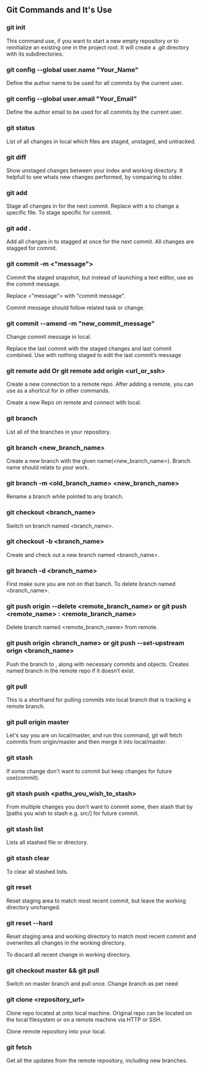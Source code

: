 ## Git Commands and It's Use 

### git init 

This command use, if you want to start a new empty repository or to reinitialize an existing one in the project root. It will create a .git directory with its subdirectories.

### git config --global user.name "Your_Name"

Define the author name to be used for all commits by the current user.

### git config --global user.email "Your_Email"

Define the author email to be used for all commits by the current user.

### git status

List of all changes in local which files are staged, unstaged, and untracked.

### git diff

Show unstaged changes between your index and working directory.
It helpfull to see whats new changes performed, by compairing to older.

### git add <directory>

Stage all changes in <directory> for the next commit. 
Replace <directory> with a <file> to change a specific file.
To stage specific <file> for commit.

### git add .

Add all changes in <directory> to stagged at once for the next commit.
All changes are stagged for commit. 

### git commit -m <"message">

Commit the staged snapshot, but instead of launching a text editor, use <message> as the commit message.

Replace <"message"> with "commit message".

Commit message should follow related task or change.

### git commit --amend -m "new_commit_message"

Change commit message in local.

Replace the last commit with the staged changes and last commit combined. Use with nothing staged to edit the 
last commit’s message

### git remote add <name> <url> Or git remote add origin <url_or_ssh>

Create a new connection to a remote repo. After adding a remote, 
you can use <name> as a shortcut for <url> in other commands.

Create a new Repo on remote and connect with local. 

### git branch

List all of the branches in your repository.

### git branch <new_branch_name>

Create a new branch with the given name(<new_branch_name>).
Branch name should relate to your work.

### git branch -m <old_branch_name> <new_branch_name>

Rename a branch while pointed to any branch.

### git checkout <branch_name>

Switch on branch named <branch_name>.

### git checkout -b <branch_name>

Create and check out a new branch named <branch_name>.

### git branch -d <branch_name>

First make sure you are not on that banch.
To delete branch named <branch_name>.

### git push origin --delete <remote_branch_name> or git push <remote_name> : <remote_branch_name>

Delete branch named <remote_branch_name> from remote.

### git push origin <branch_name> or git push --set-upstream orign <branch_name>

Push the branch to <remote>, along with necessary commits and objects. Creates named branch in the remote repo if it doesn’t exist.

### git pull 

This is a shorthand for pulling commits into local branch that is tracking a remote branch.

### git pull origin master

Let's say you are on local/master, and run this command, git will fetch commits from origin/master and then merge it into local/master.

### git stash

If some change don't want to commit but keep changes for future use(commit).

### git stash push <paths_you_wish_to_stash>

From multiple changes you don't want to commit some, then stash that by [paths you wish to stash e.g. src/] for future commit.

### git stash list

Lists all stashed file or directory.

### git stash clear

To clear all stashed lists.

### git reset

Reset staging area to match most recent commit, 
but leave the working directory unchanged.

### git reset --hard

Reset staging area and working directory to match most recent commit and overwrites all changes in the working directory.

To discard all recent change in working directory.


### git checkout master && git pull 

Switch on master branch and pull once. 
Change branch as per need

### git clone <repository_url>

Clone repo located at <repo> onto local machine. Original repo can be 
located on the local filesystem or on a remote machine via HTTP or SSH.

Clone remote repository into your local.

### git fetch

Get all the updates from the remote repository, including new branches.
